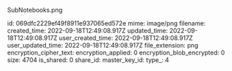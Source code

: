SubNotebooks.png

id: 069dfc2229ef49f8911e937065ed572e
mime: image/png
filename: 
created_time: 2022-09-18T12:49:08.917Z
updated_time: 2022-09-18T12:49:08.917Z
user_created_time: 2022-09-18T12:49:08.917Z
user_updated_time: 2022-09-18T12:49:08.917Z
file_extension: png
encryption_cipher_text: 
encryption_applied: 0
encryption_blob_encrypted: 0
size: 4704
is_shared: 0
share_id: 
master_key_id: 
type_: 4